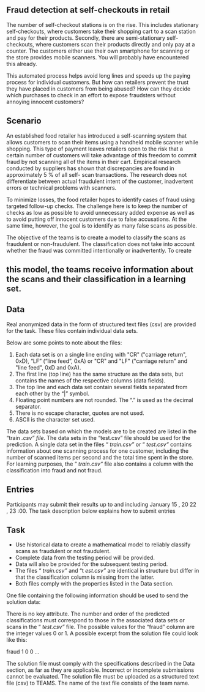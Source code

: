 ## Fraud detection at self-checkouts in retail

The number of self-checkout stations is on the rise. This includes stationary self-checkouts, where customers
take their shopping cart to a scan station and pay for their products. Secondly, there are semi-stationary self-checkouts,
where customers scan their products directly and only pay at a counter. The customers either use their own smartphone
for scanning or the store provides mobile scanners. You will probably have encountered this already.

This automated process helps avoid long lines and speeds up the paying process for individual customers.
But how can retailers prevent the trust they have placed in customers from being abused? How can they decide which
purchases to check in an effort to expose fraudsters without annoying innocent customers?

## Scenario

An established food retailer has introduced a self-scanning system that allows customers to scan their items
using a handheld mobile scanner while shopping. This type of payment leaves retailers open to the risk that a certain
number of customers will take advantage of this freedom to commit fraud by not scanning all of the items in their cart.
Empirical research conducted by suppliers has shown that discrepancies are found in approximately 5 % of all self-
scan transactions. The research does not differentiate between actual fraudulent intent of the customer, inadvertent
errors or technical problems with scanners.

To minimize losses, the food retailer hopes to identify cases of fraud using targeted follow-up checks. The
challenge here is to keep the number of checks as low as possible to avoid unnecessary added expense as well as to
avoid putting off innocent customers due to false accusations. At the same time, however, the goal is to identify as
many false scans as possible.

The objective of the teams is to create a model to classify the scans as fraudulent or non-fraudulent. The
classification does not take into account whether the fraud was committed intentionally or inadvertently. To create

## this model, the teams receive information about the scans and their classification in a learning set.

## Data

Real anonymized data in the form of structured text files (csv) are provided for the task.
These files contain individual data sets.

Below are some points to note about the files:

1. Each data set is on a single line ending with "CR" ("carriage return", 0xD), “LF” (“line feed”, 0xA) or "CR" and
"LF" ("carriage return" and "line feed", 0xD and 0xA).
2. The first line (top line) has the same structure as the data sets, but contains the names of the respective columns
(data fields).
3. The top line and each data set contain several fields separated from each other by the “|” symbol.
4. Floating point numbers are not rounded. The “.” is used as the decimal separator.
5. There is no escape character, quotes are not used.
6. ASCII is the character set used.

The data sets based on which the models are to be created are listed in the “train _.csv” file_.
The data sets in the “test.csv” file should be used for the prediction.
A single data set in the files “ _train.csv”_ or “ _test.csv“_ contains information about one scanning process for one
customer, including the number of scanned items per second and the total time spent in the store.
For learning purposes, the “ _train.csv“_ file also contains a column with the classification into fraud and not fraud.


## Entries

Participants may submit their results up to and including January 15 , 20 22 , 23 :00. The task description below
explains how to submit entries

## Task

- Use historical data to create a mathematical model to reliably classify scans as fraudulent or not fraudulent.
- Complete data from the testing period will be provided.
- Data will also be provided for the subsequent testing period.
- The files “ _train.csv”_ and “t _est.csv”_ are identical in structure but differ in that the classification column is
    missing from the latter.
- Both files comply with the properties listed in the Data section.

One file containing the following information should be used to send the solution data:

There is no key attribute. The number and order of the predicted classifications must correspond to those in the
associated data sets or scans in the “ _test.csv”_ file.
The possible values for the “fraud” column are the integer values 0 or 1.
A possible excerpt from the solution file could look like this:

fraud
1
0
0
_..._

The solution file must comply with the specifications described in the Data section, as far as they are applicable.
Incorrect or incomplete submissions cannot be evaluated.
The solution file must be uploaded as a structured text file (csv) to TEAMS.
The name of the text file consists of the team name.


